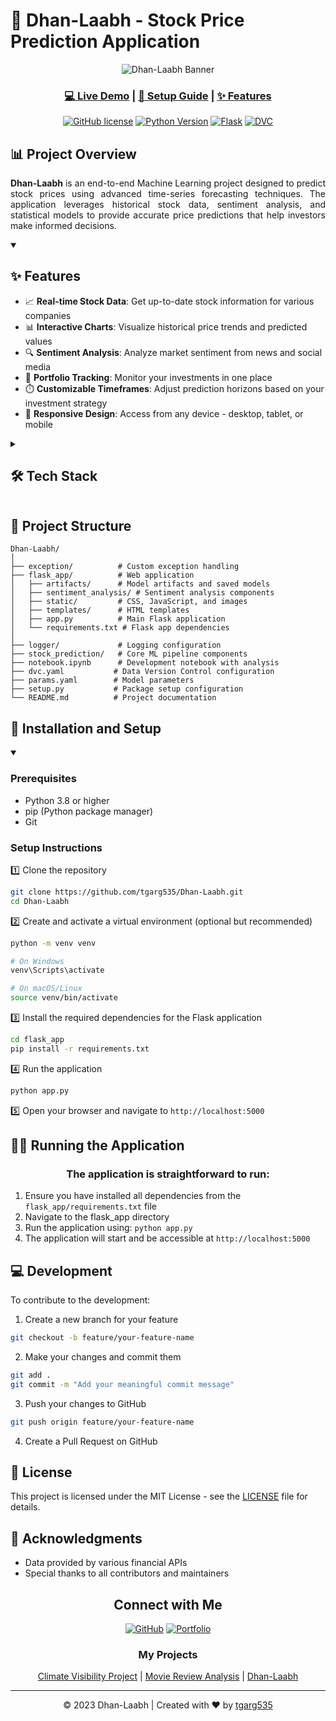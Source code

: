 # 🚀 Dhan-Laabh - Stock Price Prediction Application

<div align="center">
  
  ![Dhan-Laabh Banner](https://github.com/tgarg535/Dhan-Laabh/raw/main/flask_app/static/logo.png)
  
  <h3>
    <a href="https://dhan-laabh.onrender.com" target="_blank">💻 Live Demo</a>
    <span> | </span>
    <a href="#installation-and-setup">🔧 Setup Guide</a>
    <span> | </span>
    <a href="#features">✨ Features</a>
  </h3>
  
  [![GitHub license](https://img.shields.io/github/license/tgarg535/Dhan-Laabh?color=blue)](LICENSE)
  [![Python Version](https://img.shields.io/badge/python-3.8+-blue.svg)](https://www.python.org/downloads/)
  [![Flask](https://img.shields.io/badge/Flask-2.0+-green.svg)](https://flask.palletsprojects.com/)
  [![DVC](https://img.shields.io/badge/DVC-Enabled-9cf.svg)](https://dvc.org/)
  
</div>

## 📊 Project Overview

<p align="justify">
  <strong>Dhan-Laabh</strong> is an end-to-end Machine Learning project designed to predict stock prices using advanced time-series forecasting techniques. The application leverages historical stock data, sentiment analysis, and statistical models to provide accurate price predictions that help investors make informed decisions.
</p>

<details open>
  <summary><h2>✨ Features</h2></summary>
  
  - 📈 **Real-time Stock Data**: Get up-to-date stock information for various companies
  - 📊 **Interactive Charts**: Visualize historical price trends and predicted values
  - 🔍 **Sentiment Analysis**: Analyze market sentiment from news and social media
  - 💼 **Portfolio Tracking**: Monitor your investments in one place
  - ⏱️ **Customizable Timeframes**: Adjust prediction horizons based on your investment strategy
  - 📱 **Responsive Design**: Access from any device - desktop, tablet, or mobile
</details>

<details>
  <summary><h2>🛠️ Tech Stack</h2></summary>
  
  ### Frontend
  - ![HTML5](https://img.shields.io/badge/HTML5-E34F26?style=flat&logo=html5&logoColor=white) HTML
  - ![CSS3](https://img.shields.io/badge/CSS3-1572B6?style=flat&logo=css3&logoColor=white) CSS
  - ![JavaScript](https://img.shields.io/badge/JavaScript-F7DF1E?style=flat&logo=javascript&logoColor=black) JavaScript
  
  ### Backend
  - ![Python](https://img.shields.io/badge/Python-3776AB?style=flat&logo=python&logoColor=white) Python
  - ![Flask](https://img.shields.io/badge/Flask-000000?style=flat&logo=flask&logoColor=white) Flask
  
  ### Data Processing & ML
  - ![Pandas](https://img.shields.io/badge/Pandas-150458?style=flat&logo=pandas&logoColor=white) Pandas
  - ![NumPy](https://img.shields.io/badge/NumPy-013243?style=flat&logo=numpy&logoColor=white) NumPy
  - ![Scikit-learn](https://img.shields.io/badge/ScikitLearn-F7931E?style=flat&logo=scikit-learn&logoColor=white) Scikit-learn
  - ![TensorFlow](https://img.shields.io/badge/TensorFlow-FF6F00?style=flat&logo=tensorflow&logoColor=white) TensorFlow
  
  ### Visualization
  - ![Plotly](https://img.shields.io/badge/Plotly-3F4F75?style=flat&logo=plotly&logoColor=white) Plotly
  - ![Chart.js](https://img.shields.io/badge/Chart.js-FF6384?style=flat&logo=chart.js&logoColor=white) Chart.js
  
  ### Version Control
  - ![Git](https://img.shields.io/badge/Git-F05032?style=flat&logo=git&logoColor=white) Git
  - ![DVC](https://img.shields.io/badge/DVC-945DD6?style=flat&logo=dvc&logoColor=white) DVC (Data Version Control)
</details>

## 📂 Project Structure

```
Dhan-Laabh/
│
├── exception/          # Custom exception handling
├── flask_app/          # Web application
│   ├── artifacts/      # Model artifacts and saved models
│   ├── sentiment_analysis/ # Sentiment analysis components
│   ├── static/         # CSS, JavaScript, and images
│   ├── templates/      # HTML templates
│   ├── app.py          # Main Flask application
│   └── requirements.txt # Flask app dependencies
│
├── logger/             # Logging configuration
├── stock_prediction/   # Core ML pipeline components
├── notebook.ipynb      # Development notebook with analysis
├── dvc.yaml           # Data Version Control configuration
├── params.yaml        # Model parameters
├── setup.py           # Package setup configuration
└── README.md          # Project documentation
```

## 🚀 Installation and Setup

<details open>
  <summary><h3>Prerequisites</h3></summary>
  
  - Python 3.8 or higher
  - pip (Python package manager)
  - Git
</details>

### Setup Instructions

1️⃣ Clone the repository
```bash
git clone https://github.com/tgarg535/Dhan-Laabh.git
cd Dhan-Laabh
```

2️⃣ Create and activate a virtual environment (optional but recommended)
```bash
python -m venv venv

# On Windows
venv\Scripts\activate

# On macOS/Linux
source venv/bin/activate
```

3️⃣ Install the required dependencies for the Flask application
```bash
cd flask_app
pip install -r requirements.txt
```

4️⃣ Run the application
```bash
python app.py
```

5️⃣ Open your browser and navigate to `http://localhost:5000`

## 🏃‍♂️ Running the Application

<div align="center">
  
  ### The application is straightforward to run:
  
</div>

1. Ensure you have installed all dependencies from the `flask_app/requirements.txt` file
2. Navigate to the flask_app directory
3. Run the application using: `python app.py`
4. The application will start and be accessible at `http://localhost:5000`

## 💻 Development

To contribute to the development:

1. Create a new branch for your feature
```bash
git checkout -b feature/your-feature-name
```

2. Make your changes and commit them
```bash
git add .
git commit -m "Add your meaningful commit message"
```

3. Push your changes to GitHub
```bash
git push origin feature/your-feature-name
```

4. Create a Pull Request on GitHub

## 📜 License

This project is licensed under the MIT License - see the [LICENSE](LICENSE) file for details.

## 🙏 Acknowledgments

- Data provided by various financial APIs
- Special thanks to all contributors and maintainers

<div align="center">
  
  <h2>Connect with Me</h2>
  
  [![GitHub](https://img.shields.io/badge/GitHub-tgarg535-181717?style=for-the-badge&logo=github)](https://github.com/tgarg535)
  [![Portfolio](https://img.shields.io/badge/Portfolio-Visit%20Now-ff69b4?style=for-the-badge&logo=aboutdotme)](https://github.com/tgarg535/My_Portfolio)
  
  ### My Projects
  
  [Climate Visibility Project](https://github.com/tgarg535/Climate-Visibility-Project) | 
  [Movie Review Analysis](https://github.com/tgarg535/Movie-Review-Analysis) | 
  [Dhan-Laabh](https://github.com/tgarg535/Dhan-Laabh)
  
</div>

---

<div align="center">
  
  © 2023 Dhan-Laabh | Created with ❤️ by <a href="https://github.com/tgarg535">tgarg535</a>
  
</div>
